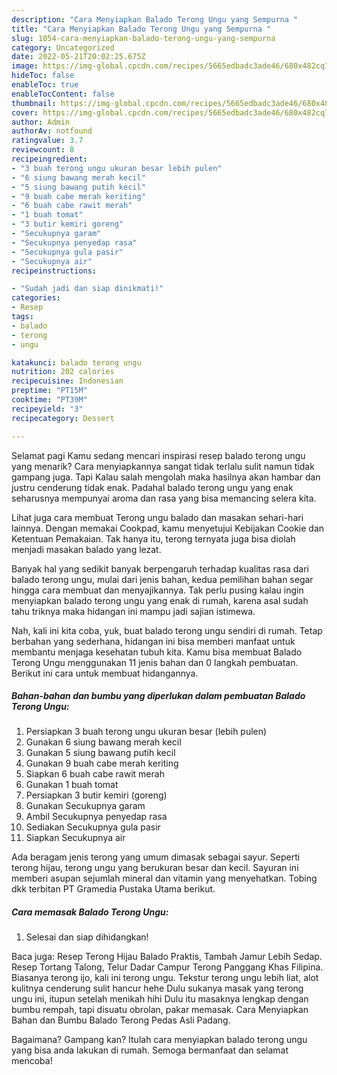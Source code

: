 ```yaml
---
description: "Cara Menyiapkan Balado Terong Ungu yang Sempurna "
title: "Cara Menyiapkan Balado Terong Ungu yang Sempurna "
slug: 1054-cara-menyiapkan-balado-terong-ungu-yang-sempurna
category: Uncategorized
date: 2022-05-21T20:02:25.675Z
image: https://img-global.cpcdn.com/recipes/5665edbadc3ade46/680x482cq70/balado-terong-ungu-foto-resep-utama.jpg
hideToc: false
enableToc: true
enableTocContent: false
thumbnail: https://img-global.cpcdn.com/recipes/5665edbadc3ade46/680x482cq70/balado-terong-ungu-foto-resep-utama.jpg
cover: https://img-global.cpcdn.com/recipes/5665edbadc3ade46/680x482cq70/balado-terong-ungu-foto-resep-utama.jpg
author: Admin
authorAv: notfound
ratingvalue: 3.7
reviewcount: 8
recipeingredient:
- "3 buah terong ungu ukuran besar lebih pulen"
- "6 siung bawang merah kecil"
- "5 siung bawang putih kecil"
- "9 buah cabe merah keriting"
- "6 buah cabe rawit merah"
- "1 buah tomat"
- "3 butir kemiri goreng"
- "Secukupnya garam"
- "Secukupnya penyedap rasa"
- "Secukupnya gula pasir"
- "Secukupnya air"
recipeinstructions:

- "Sudah jadi dan siap dinikmati!"
categories:
- Resep
tags:
- balado
- terong
- ungu

katakunci: balado terong ungu 
nutrition: 202 calories
recipecuisine: Indonesian
preptime: "PT15M"
cooktime: "PT39M"
recipeyield: "3"
recipecategory: Dessert

---
```



Selamat pagi Kamu sedang mencari inspirasi resep balado terong ungu yang menarik? Cara menyiapkannya sangat tidak terlalu sulit namun tidak gampang juga. Tapi Kalau salah mengolah maka hasilnya akan hambar dan justru cenderung tidak enak. Padahal balado terong ungu yang enak seharusnya mempunyai aroma dan rasa yang bisa memancing selera kita.


Lihat juga cara membuat Terong ungu balado dan masakan sehari-hari lainnya. Dengan memakai Cookpad, kamu menyetujui Kebijakan Cookie dan Ketentuan Pemakaian. Tak hanya itu, terong ternyata juga bisa diolah menjadi masakan balado yang lezat.

Banyak hal yang sedikit banyak berpengaruh terhadap kualitas rasa dari balado terong ungu, mulai dari jenis bahan, kedua pemilihan bahan segar hingga cara membuat dan menyajikannya. Tak perlu pusing kalau ingin menyiapkan balado terong ungu yang enak di rumah, karena asal sudah tahu triknya maka hidangan ini mampu jadi sajian istimewa.


Nah, kali ini kita coba, yuk, buat balado terong ungu sendiri di rumah. Tetap berbahan yang sederhana, hidangan ini bisa memberi manfaat untuk membantu menjaga kesehatan tubuh kita. Kamu bisa membuat Balado Terong Ungu menggunakan 11 jenis bahan dan 0 langkah pembuatan. Berikut ini cara untuk membuat hidangannya.

<!--inarticleads1-->

##### Bahan-bahan dan bumbu yang diperlukan dalam pembuatan Balado Terong Ungu:

1. Persiapkan 3 buah terong ungu ukuran besar (lebih pulen)
1. Gunakan 6 siung bawang merah kecil
1. Gunakan 5 siung bawang putih kecil
1. Gunakan 9 buah cabe merah keriting
1. Siapkan 6 buah cabe rawit merah
1. Gunakan 1 buah tomat
1. Persiapkan 3 butir kemiri (goreng)
1. Gunakan Secukupnya garam
1. Ambil Secukupnya penyedap rasa
1. Sediakan Secukupnya gula pasir
1. Siapkan Secukupnya air


Ada beragam jenis terong yang umum dimasak sebagai sayur. Seperti terong hijau, terong ungu yang berukuran besar dan kecil. Sayuran ini memberi asupan sejumlah mineral dan vitamin yang menyehatkan. Tobing dkk terbitan PT Gramedia Pustaka Utama berikut. 

<!--inarticleads2-->

##### Cara memasak Balado Terong Ungu:


1. Selesai dan siap dihidangkan!

Baca juga: Resep Terong Hijau Balado Praktis, Tambah Jamur Lebih Sedap. Resep Tortang Talong, Telur Dadar Campur Terong Panggang Khas Filipina. Biasanya terong ijo, kali ini terong ungu. Tekstur terong ungu lebih liat, alot kulitnya cenderung sulit hancur hehe Dulu sukanya masak yang terong ungu ini, itupun setelah menikah hihi Dulu itu masaknya lengkap dengan bumbu rempah, tapi disuatu obrolan, pakar memasak. Cara Menyiapkan Bahan dan Bumbu Balado Terong Pedas Asli Padang. 

Bagaimana? Gampang kan? Itulah cara menyiapkan balado terong ungu yang bisa anda lakukan di rumah. Semoga bermanfaat dan selamat mencoba!
